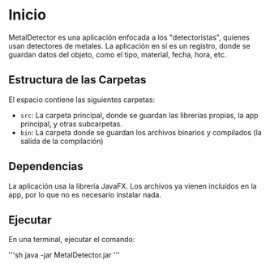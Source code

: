 # Inicio

MetalDetector es una aplicación enfocada a los "detectoristas", quienes usan detectores de metales.
La aplicación en sí es un registro, donde se guardan datos del objeto, como el tipo, material, fecha, hora, etc.

## Estructura de las Carpetas

El espacio contiene las siguientes carpetas:

- `src`: La carpeta principal, donde se guardan las librerías propias, la app principal, y otras subcarpetas.
- `bin`: La carpeta donde se guardan los archivos binarios y compilados (la salida de la compilación)

## Dependencias

La aplicación usa la librería JavaFX.
Los archivos ya vienen incluídos en la app, por lo que no es necesario instalar nada.

## Ejecutar

En una terminal, ejecutar el comando:

'''sh
    java -jar MetalDetector.jar
'''